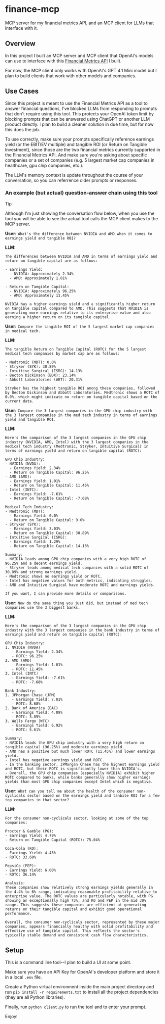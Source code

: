 # finance-mcp
MCP server for my financial metrics API, and an MCP client for LLMs that interface with it.

## Overview
In this project I built an MCP server and MCP client that OpenAI's models can use to interface with this [Financial Metrics API](https://github.com/alaapmurali/financial-metrics-app) I built.

For now, the MCP client only works with OpenAI's GPT 4.1 Mini model but I plan to build clients that work with other models and companies.

## Use Cases
Since this project is meant to use the Financial Metrics API as a tool to answer financial questions, I've blocked LLMs from responding to prompts that don't require using this tool. This protects your OpenAI token limit by blocking prompts that can be answered using ChatGPT or another LLM product directly. I plan to build a cleaner solution in due time, but for now this does the job.

To use correctly, make sure your prompts specifically reference earnings yield (or the EBIT/EV multiple) and tangible ROI (or Return on Tangible Investment), since those are the two financial metrics currently supported in the Financial Metrics API. And make sure you're asking about specific companies or a set of companies (e.g. 5 largest market cap companies in healthcare, gpu chip companies, etc.).

The LLM's memory context is update throughout the course of your conversation, so you can referrence older prompts or responses.

### An example (but actual) question-answer chain using this tool

> [!TIP]
> Although I'm just showing the conversation flow below, when you use the tool you will be able to see the actual tool calls the MCP client makes to the MCP server.

**User:**
`What's the difference between NVIDIA and AMD when it comes to earnings yield and tangible ROI?`

**LLM:**
```
The differences between NVIDIA and AMD in terms of earnings yield and return on tangible capital are as follows:

- Earnings Yield:
  - NVIDIA: Approximately 2.34%
  - AMD: Approximately 1.01%

- Return on Tangible Capital:
  - NVIDIA: Approximately 96.25%
  - AMD: Approximately 11.45%

NVIDIA has a higher earnings yield and a significantly higher return on tangible capital compared to AMD. This suggests that NVIDIA is generating more earnings relative to its enterprise value and also earning a higher return on its tangible capital.
```

**User:**
`Compare the tangible ROI of the 5 largest market cap companies in medical tech.`

**LLM:**
```
The tangible Return on Tangible Capital (ROTC) for the 5 largest medical tech companies by market cap are as follows:

- Medtronic (MDT): 0.0%
- Stryker (SYK): 30.89%
- Intuitive Surgical (ISRG): 14.13%
- Becton Dickinson (BDX): 23.14%
- Abbott Laboratories (ABT): 20.31%

Stryker has the highest tangible ROI among these companies, followed by Becton Dickinson and Abbott Laboratories. Medtronic shows a ROTC of 0.0%, which might indicate no return on tangible capital based on the current data.
```

**User:**
`Compare the 3 largest companies in the GPU chip industry with the 3 largest companies in the med tech industry in terms of earnings yield and tangible ROI.`

**LLM:**
```
Here's the comparison of the 3 largest companies in the GPU chip industry (NVIDIA, AMD, Intel) with the 3 largest companies in the medical tech industry (Medtronic, Stryker, Intuitive Surgical) in terms of earnings yield and return on tangible capital (ROTC):

GPU Chip Industry:
- NVIDIA (NVDA):
  - Earnings Yield: 2.34%
  - Return on Tangible Capital: 96.25%
- AMD (AMD):
  - Earnings Yield: 1.01%
  - Return on Tangible Capital: 11.45%
- Intel (INTC):
  - Earnings Yield: -7.61%
  - Return on Tangible Capital: -7.68%

Medical Tech Industry:
- Medtronic (MDT):
  - Earnings Yield: 0.0%
  - Return on Tangible Capital: 0.0%
- Stryker (SYK):
  - Earnings Yield: 3.03%
  - Return on Tangible Capital: 30.89%
- Intuitive Surgical (ISRG):
  - Earnings Yield: 1.29%
  - Return on Tangible Capital: 14.13%

Summary:
- NVIDIA leads among GPU chip companies with a very high ROTC of 96.25% and a decent earnings yield.
- Stryker leads among medical tech companies with a solid ROTC of 30.89% and strong earnings yield.
- Medtronic shows no earnings yield or ROTC.
- Intel has negative values for both metrics, indicating struggles.
- AMD and Intuitive Surgical have moderate ROTC and earnings yields.

If you want, I can provide more details or comparisons.
```

**User:**
`Now do the same thing you just did, but instead of med tech companies use the 3 biggest banks.`

**LLM:**
```
Here's the comparison of the 3 largest companies in the GPU chip industry with the 3 largest companies in the bank industry in terms of earnings yield and return on tangible capital (ROTC):

GPU Chip Industry:
1. NVIDIA (NVDA)
   - Earnings Yield: 2.34%
   - ROTC: 96.25%
2. AMD (AMD)
   - Earnings Yield: 1.01%
   - ROTC: 11.45%
3. Intel (INTC)
   - Earnings Yield: -7.61%
   - ROTC: -7.68%

Bank Industry:
1. JPMorgan Chase (JPM)
   - Earnings Yield: 7.01%
   - ROTC: 8.68%
2. Bank of America (BAC)
   - Earnings Yield: 4.09%
   - ROTC: 3.85%
3. Wells Fargo (WFC)
   - Earnings Yield: 6.92%
   - ROTC: 5.61%

Summary:
- NVIDIA leads the GPU chip industry with a very high return on tangible capital (96.25%) and moderate earnings yield.
- AMD has a positive but much lower ROTC (11.45%) and lower earnings yield.
- Intel has negative earnings yield and ROTC.
- In the banking sector, JPMorgan Chase has the highest earnings yield and ROTC, but their ROTC is significantly lower than NVIDIA's.
- Overall, the GPU chip companies (especially NVIDIA) exhibit higher ROTC compared to banks, while banks generally show higher earnings yields than most GPU chip companies except Intel which is negative.
```

**User:**
`What can you tell me about the health of the consumer non-cyclicals sector based on the earnings yield and tanbile ROI for a few top companies in that sector?`

**LLM:**
```
For the consumer non-cyclicals sector, looking at some of the top companies:

Procter & Gamble (PG):
- Earnings Yield: 4.79%
- Return on Tangible Capital (ROTC): 75.04%

Coca-Cola (KO):
- Earnings Yield: 4.43%
- ROTC: 33.60%

PepsiCo (PEP):
- Earnings Yield: 6.00%
- ROTC: 36.14%

Analysis:
These companies show relatively strong earnings yields generally in the 4.4% to 6% range, indicating reasonable profitability relative to enterprise value. The ROTC values are particularly notable, with PG showing an exceptionally high 75%, and KO and PEP in the mid 30% range. This suggests these companies are efficient at generating returns on their tangible capital and exhibit good operational performance.

Overall, the consumer non-cyclicals sector, represented by these major companies, appears financially healthy with solid profitability and effective use of tangible capital. This reflects the sector's typically stable demand and consistent cash flow characteristics.
```

## Setup
This is a command line tool--I plan to build a UI at some point.

Make sure you have an API Key for OpenAI's developer platform and store it in a local `.env` file.

Create a Python virtual environment inside the main project directory and run `pip install -r requirements.txt` to install all the project dependencies (they are all Python libraries).

Finally, run `python client.py` to run the tool and to enter your prompt.

Enjoy!
